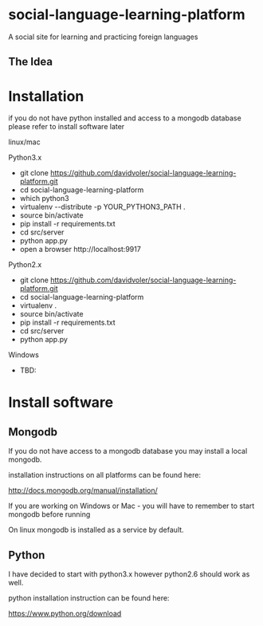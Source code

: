 social-language-learning-platform
=================================

A social site for learning and practicing foreign languages


The Idea
--------







Installation
============
if you do not have python installed and access to a mongodb database please refer to install software later

linux/mac

Python3.x
* git clone https://github.com/davidvoler/social-language-learning-platform.git
* cd social-language-learning-platform
* which python3
* virtualenv --distribute -p YOUR_PYTHON3_PATH .
* source bin/activate
* pip install -r requirements.txt
* cd src/server
* python app.py
* open a browser http://localhost:9917


Python2.x
* git clone https://github.com/davidvoler/social-language-learning-platform.git
* cd social-language-learning-platform
* virtualenv  .
* source bin/activate
* pip install -r requirements.txt
* cd src/server
* python app.py


Windows
* TBD:


Install software
================

Mongodb
-------
If you do not have access to a mongodb database you may install a local mongodb.

installation instructions on all platforms can be found here:

http://docs.mongodb.org/manual/installation/

If you are working on Windows or Mac - you will have to remember to start mongodb before running

On linux mongodb is installed as a service by default.


Python
------
I have decided to start with python3.x however python2.6 should work as well.

python installation instruction can be found here:

https://www.python.org/download

